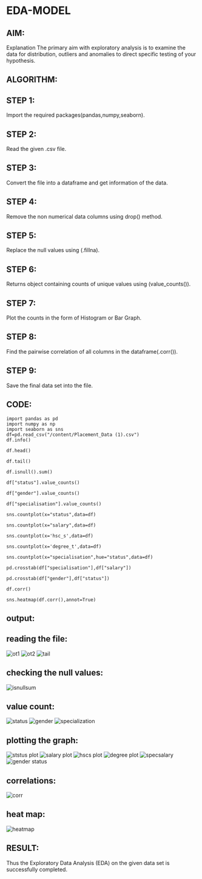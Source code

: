 # EDA-MODEL
## AIM:
Explanation The primary aim with exploratory analysis is to examine the data for distribution, outliers and anomalies to direct specific testing of your hypothesis.

## ALGORITHM:
## STEP 1:
Import the required packages(pandas,numpy,seaborn).

## STEP 2:
Read the given .csv file.

## STEP 3:
Convert the file into a dataframe and get information of the data.

## STEP 4:
Remove the non numerical data columns using drop() method.

## STEP 5:
Replace the null values using (.fillna).

## STEP 6:
Returns object containing counts of unique values using (value_counts()).

## STEP 7:
Plot the counts in the form of Histogram or Bar Graph.

## STEP 8:
Find the pairwise correlation of all columns in the dataframe(.corr()).

## STEP 9:
Save the final data set into the file.

## CODE:
```
import pandas as pd
import numpy as np
import seaborn as sns
df=pd.read_csv("/content/Placement_Data (1).csv")
df.info()

df.head()

df.tail()

df.isnull().sum()

df["status"].value_counts()

df["gender"].value_counts()

df["specialisation"].value_counts()

sns.countplot(x="status",data=df)

sns.countplot(x="salary",data=df)

sns.countplot(x='hsc_s',data=df)

sns.countplot(x='degree_t',data=df)

sns.countplot(x="specialisation",hue="status",data=df)

pd.crosstab(df["specialisation"],df["salary"])

pd.crosstab(df["gender"],df["status"])

df.corr()

sns.heatmap(df.corr(),annot=True)
````

## output:
## reading the file:
![ot1](https://user-images.githubusercontent.com/94233064/171548515-95848e70-b428-4bbd-9f3f-7115c4dd1b88.png)
![ot2](https://user-images.githubusercontent.com/94233064/171548602-10c43584-22e7-4993-98aa-7a38959fe1b7.png)
![tail](https://user-images.githubusercontent.com/94233064/171548622-240c0d34-5911-4048-86e5-54e4cd8d6dfc.png)
## checking the null values:
![isnullsum](https://user-images.githubusercontent.com/94233064/171548723-a134a8c4-98db-46da-a34c-4208366780d9.png)

## value count:
![status](https://user-images.githubusercontent.com/94233064/171548787-ce21baad-d1a8-4455-89fd-f398d5cee6aa.png)
![gender](https://user-images.githubusercontent.com/94233064/171548837-37506413-ea57-42dd-adca-b7cba3a2afa3.png)
![specialization](https://user-images.githubusercontent.com/94233064/171548871-0517f66f-1530-4c64-a200-ecfb58364c31.png)

## plotting the graph:
![ststus plot](https://user-images.githubusercontent.com/94233064/171548987-93122685-378c-4b87-9bf1-86b939b96e4f.png)
![salary plot](https://user-images.githubusercontent.com/94233064/171549055-3ac15b36-31ca-434a-9d9c-71985e48dd56.png)
![hscs plot](https://user-images.githubusercontent.com/94233064/171549076-cde5cb97-da7d-4bc9-8864-4d096f9d64fc.png)
![degree plot](https://user-images.githubusercontent.com/94233064/171549089-4f94cfa9-bb2e-44d4-b723-295f0daeda28.png)
 ![specsalary](https://user-images.githubusercontent.com/94233064/171549666-5cf219a2-1d46-4b86-8b23-77eda2ae29cb.png)
![gender status](https://user-images.githubusercontent.com/94233064/171549712-45d3751c-1eab-4a05-aaad-2d9b20a947c5.png)


## correlations:
![corr](https://user-images.githubusercontent.com/94233064/171549760-ed8bee11-4415-4eee-8900-9662bae67fca.png)

## heat map:
![heatmap](https://user-images.githubusercontent.com/94233064/171549818-1fd2ef6c-eaa3-471e-88c5-39e2b753e141.png)


## RESULT:
Thus the Exploratory Data Analysis (EDA) on the given data set is successfully completed.
